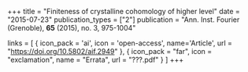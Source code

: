 +++
title = "Finiteness of crystalline cohomology of higher level"
date = "2015-07-23"
publication_types = ["2"]
publication = "Ann. Inst. Fourier (Grenoble), **65** (2015), no. 3, 975-1004"

links = [ { icon_pack = 'ai', icon = 'open-access', name='Article', url = "https://doi.org/10.5802/aif.2949" }, { icon_pack = "far", icon = "exclamation", name = "Errata", url = "???.pdf" } ]
+++
